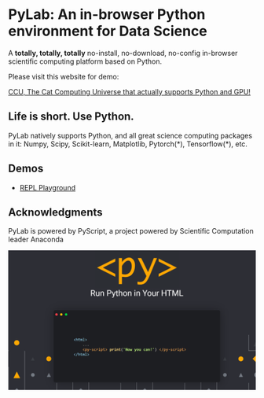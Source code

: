
# PyLab: An in-browser Python environment for Data Science 
A **totally, totally, totally** no-install, no-download, no-config in-browser scientific computing platform based on Python. 

Please visit this website for demo:

[CCU, The Cat Computing Universe that actually supports Python and GPU!](https://cat-computing-universe.github.io/PyLab/)

## Life is short. Use Python. 
PyLab natively supports Python, and all great science computing packages in it: Numpy, Scipy, Scikit-learn, Matplotlib, Pytorch(\*), Tensorflow(\*), etc. 

## Demos
* [REPL Playground](https://bboczeng.github.io/PyLab/demo/repl.html)

## Acknowledgments 
PyLab is powered by PyScript, a project powered by Scientific Computation leader Anaconda 

![](imgs/pyscript.png)
